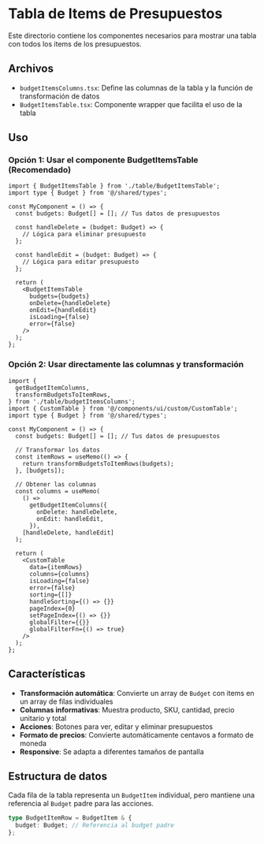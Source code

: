 # Tabla de Items de Presupuestos

Este directorio contiene los componentes necesarios para mostrar una tabla con todos los items de los presupuestos.

## Archivos

- `budgetItemsColumns.tsx`: Define las columnas de la tabla y la función de transformación de datos
- `BudgetItemsTable.tsx`: Componente wrapper que facilita el uso de la tabla

## Uso

### Opción 1: Usar el componente BudgetItemsTable (Recomendado)

```tsx
import { BudgetItemsTable } from './table/BudgetItemsTable';
import type { Budget } from '@/shared/types';

const MyComponent = () => {
  const budgets: Budget[] = []; // Tus datos de presupuestos

  const handleDelete = (budget: Budget) => {
    // Lógica para eliminar presupuesto
  };

  const handleEdit = (budget: Budget) => {
    // Lógica para editar presupuesto
  };

  return (
    <BudgetItemsTable
      budgets={budgets}
      onDelete={handleDelete}
      onEdit={handleEdit}
      isLoading={false}
      error={false}
    />
  );
};
```

### Opción 2: Usar directamente las columnas y transformación

```tsx
import {
  getBudgetItemColumns,
  transformBudgetsToItemRows,
} from './table/budgetItemsColumns';
import { CustomTable } from '@/components/ui/custom/CustomTable';
import type { Budget } from '@/shared/types';

const MyComponent = () => {
  const budgets: Budget[] = []; // Tus datos de presupuestos

  // Transformar los datos
  const itemRows = useMemo(() => {
    return transformBudgetsToItemRows(budgets);
  }, [budgets]);

  // Obtener las columnas
  const columns = useMemo(
    () =>
      getBudgetItemColumns({
        onDelete: handleDelete,
        onEdit: handleEdit,
      }),
    [handleDelete, handleEdit]
  );

  return (
    <CustomTable
      data={itemRows}
      columns={columns}
      isLoading={false}
      error={false}
      sorting={[]}
      handleSorting={() => {}}
      pageIndex={0}
      setPageIndex={() => {}}
      globalFilter={{}}
      globalFilterFn={() => true}
    />
  );
};
```

## Características

- **Transformación automática**: Convierte un array de `Budget` con items en un array de filas individuales
- **Columnas informativas**: Muestra producto, SKU, cantidad, precio unitario y total
- **Acciones**: Botones para ver, editar y eliminar presupuestos
- **Formato de precios**: Convierte automáticamente centavos a formato de moneda
- **Responsive**: Se adapta a diferentes tamaños de pantalla

## Estructura de datos

Cada fila de la tabla representa un `BudgetItem` individual, pero mantiene una referencia al `Budget` padre para las acciones.

```typescript
type BudgetItemRow = BudgetItem & {
  budget: Budget; // Referencia al budget padre
};
```
